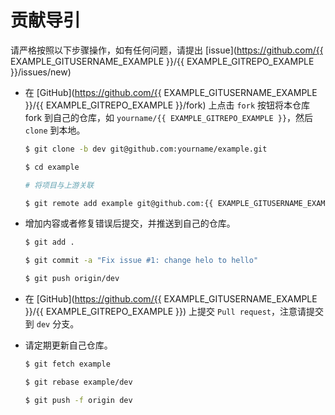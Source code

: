 # 贡献导引

请严格按照以下步骤操作，如有任何问题，请提出 [issue](https://github.com/{{ EXAMPLE_GITUSERNAME_EXAMPLE }}/{{ EXAMPLE_GITREPO_EXAMPLE }}/issues/new)

* 在 [GitHub](https://github.com/{{ EXAMPLE_GITUSERNAME_EXAMPLE }}/{{ EXAMPLE_GITREPO_EXAMPLE }}/fork) 上点击 `fork` 按钮将本仓库 fork 到自己的仓库，如 `yourname/{{ EXAMPLE_GITREPO_EXAMPLE }}`，然后 `clone` 到本地。

  ```bash
  $ git clone -b dev git@github.com:yourname/example.git

  $ cd example

  # 将项目与上游关联

  $ git remote add example git@github.com:{{ EXAMPLE_GITUSERNAME_EXAMPLE }}/{{ EXAMPLE_GITREPO_EXAMPLE }}.git
  ```

* 增加内容或者修复错误后提交，并推送到自己的仓库。

  ```bash
  $ git add .

  $ git commit -a "Fix issue #1: change helo to hello"

  $ git push origin/dev
  ```

* 在 [GitHub](https://github.com/{{ EXAMPLE_GITUSERNAME_EXAMPLE }}/{{ EXAMPLE_GITREPO_EXAMPLE }}) 上提交 `Pull request`，注意请提交到 `dev` 分支。

* 请定期更新自己仓库。

  ```bash
  $ git fetch example

  $ git rebase example/dev

  $ git push -f origin dev
  ```
